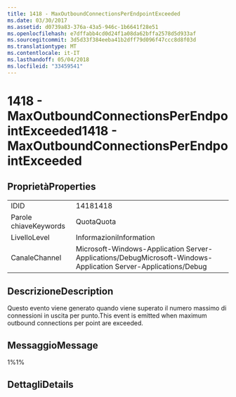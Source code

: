 ```yaml
---
title: 1418 - MaxOutboundConnectionsPerEndpointExceeded
ms.date: 03/30/2017
ms.assetid: d0739a83-376a-43a5-946c-1b6641f28e51
ms.openlocfilehash: e7dffabb4cd0d24f1a08da62bffa2578d5d933af
ms.sourcegitcommit: 3d5d33f384eeba41b2dff79d096f47ccc8d8f03d
ms.translationtype: MT
ms.contentlocale: it-IT
ms.lasthandoff: 05/04/2018
ms.locfileid: "33459541"
---
```

# <a name="1418---maxoutboundconnectionsperendpointexceeded"></a><span data-ttu-id="3f29b-102">1418 - MaxOutboundConnectionsPerEndpointExceeded</span><span class="sxs-lookup"><span data-stu-id="3f29b-102">1418 - MaxOutboundConnectionsPerEndpointExceeded</span></span>
## <a name="properties"></a><span data-ttu-id="3f29b-103">Proprietà</span><span class="sxs-lookup"><span data-stu-id="3f29b-103">Properties</span></span>  
  
|||  
|-|-|  
|<span data-ttu-id="3f29b-104">ID</span><span class="sxs-lookup"><span data-stu-id="3f29b-104">ID</span></span>|<span data-ttu-id="3f29b-105">1418</span><span class="sxs-lookup"><span data-stu-id="3f29b-105">1418</span></span>|  
|<span data-ttu-id="3f29b-106">Parole chiave</span><span class="sxs-lookup"><span data-stu-id="3f29b-106">Keywords</span></span>|<span data-ttu-id="3f29b-107">Quota</span><span class="sxs-lookup"><span data-stu-id="3f29b-107">Quota</span></span>|  
|<span data-ttu-id="3f29b-108">Livello</span><span class="sxs-lookup"><span data-stu-id="3f29b-108">Level</span></span>|<span data-ttu-id="3f29b-109">Informazioni</span><span class="sxs-lookup"><span data-stu-id="3f29b-109">Information</span></span>|  
|<span data-ttu-id="3f29b-110">Canale</span><span class="sxs-lookup"><span data-stu-id="3f29b-110">Channel</span></span>|<span data-ttu-id="3f29b-111">Microsoft-Windows-Application Server-Applications/Debug</span><span class="sxs-lookup"><span data-stu-id="3f29b-111">Microsoft-Windows-Application Server-Applications/Debug</span></span>|  
  
## <a name="description"></a><span data-ttu-id="3f29b-112">Descrizione</span><span class="sxs-lookup"><span data-stu-id="3f29b-112">Description</span></span>  
 <span data-ttu-id="3f29b-113">Questo evento viene generato quando viene superato il numero massimo di connessioni in uscita per punto.</span><span class="sxs-lookup"><span data-stu-id="3f29b-113">This event is emitted when maximum outbound connections per point are exceeded.</span></span>  
  
## <a name="message"></a><span data-ttu-id="3f29b-114">Messaggio</span><span class="sxs-lookup"><span data-stu-id="3f29b-114">Message</span></span>  
 <span data-ttu-id="3f29b-115">1%</span><span class="sxs-lookup"><span data-stu-id="3f29b-115">1%</span></span>  
  
## <a name="details"></a><span data-ttu-id="3f29b-116">Dettagli</span><span class="sxs-lookup"><span data-stu-id="3f29b-116">Details</span></span>
